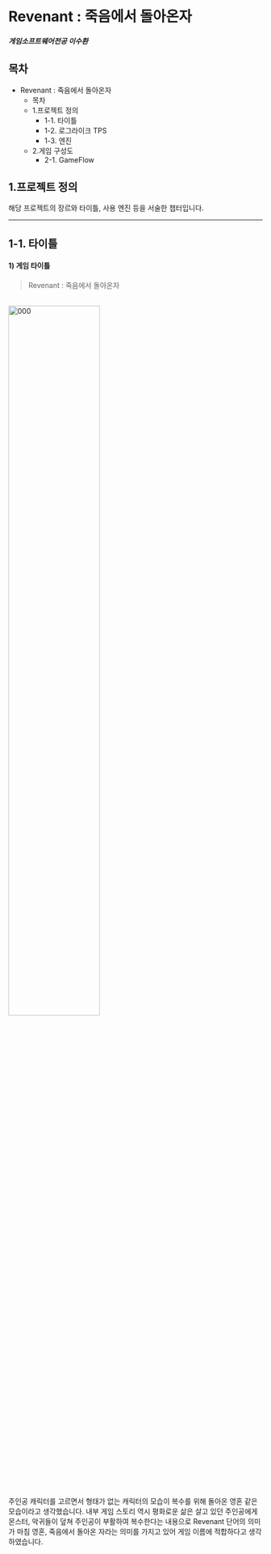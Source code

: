 # Revenant : 죽음에서 돌아온자
##### 게임소프트웨어전공 이수환

## 목차
* Revenant : 죽음에서 돌아온자
  - 목차
  - 1.프로젝트 정의
    + 1-1. 타이틀
    + 1-2. 로그라이크 TPS 
    + 1-3. 엔진 
  - 2.게임 구성도 
    + 2-1. GameFlow
## 1.프로젝트 정의
해당 프로젝트의 장르와 타이틀, 사용 엔진 등을 서술한 챕터입니다.
*****
## 1-1. 타이틀
#### 1) 게임 타이틀
> Revenant : 죽음에서 돌아온자

<br/><img src="https://user-images.githubusercontent.com/37572033/143385752-34db5397-fc3f-4e5d-8e5b-533f0b62c961.jpg" width="60%" height="60%" title="px(픽셀) 크기 설정" alt="000"></img>


주인공 캐릭터를 고르면서 형태가 없는 캐릭터의 모습이 복수를 위해 돌아온 영혼 같은 모습이라고 생각했습니다. 내부 게임 스토리 역시 평화로운 삶은 살고 있던 주인공에게 몬스터, 악귀들이 덮쳐 주인공이 부활하여 복수한다는 내용으로 Revenant 단어의 의미가 마침 영혼, 죽음에서 돌아온 자라는 의미를 가지고 있어 게임 이름에 적합하다고 생각하였습니다.
